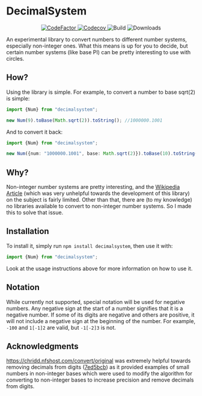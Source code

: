 # DecimalSystem
<p align="center">
    <a href="https://www.codefactor.io/repository/github/uellenberg/decimalsystem">
        <img src="https://www.codefactor.io/repository/github/uellenberg/decimalsystem/badge" alt="CodeFactor">
    </a>
    <a href="https://codecov.io/gh/uellenberg/DecimalSystem">
        <img src="https://codecov.io/gh/uellenberg/DecimalSystem/branch/master/graph/badge.svg?token=4XYK0SCZ9S" alt="Codecov">
    </a>
    <img src="https://img.shields.io/github/workflow/status/uellenberg/DecimalSystem/Build%20and%20Test/master" alt="Build">
    <img src="https://img.shields.io/npm/dt/decimalsystem" alt="Downloads">
</p>
An experimental library to convert numbers to different number systems, especially non-integer ones. What this means is up for you to decide, but certain number systems (like base PI) can be pretty interesting to use with circles.

## How?
Using the library is simple. For example, to convert a number to base sqrt(2) is simple:
```typescript
import {Num} from "decimalsystem";

new Num(9).toBase(Math.sqrt(2)).toString(); //1000000.1001
```
And to convert it back:
```typescript
import {Num} from "decimalsystem";

new Num({num: "1000000.1001", base: Math.sqrt(2)}).toBase(10).toString(); //8.957106781186551 (close enough)
```

## Why?
Non-integer number systems are pretty interesting, and the [Wikipedia Article](https://en.wikipedia.org/wiki/Non-integer_base_of_numeration) (which was very unhelpful towards the development of this library) on the subject is fairly limited. Other than that, there are (to my knowledge) no libraries available to convert to non-integer number systems. So I made this to solve that issue.

## Installation
To install it, simply run `npm install decimalsystem`, then use it with:
```typescript
import {Num} from "decimalsystem";
```
Look at the usage instructions above for more information on how to use it.
## Notation
While currently not supported, special notation will be used for negative numbers. Any negative sign at the start of a number signifies that it is a negative number. If some of its digits are negative and others are positive, it will not include a negative sign at the beginning of the number. For example, `-100` and `1[-1]2` are valid, but `-1[-2]3` is not.

## Acknowledgments
https://chridd.nfshost.com/convert/original was extremely helpful towards removing decimals from digits ([7ed5bcb](https://github.com/uellenberg/DecimalSystem/commit/7ed5bcbeb2f97a75dabac5d06fccd1abf3d1c6fe)) as it provided examples of small numbers in non-integer bases which were used to modify the algorithm for converting to non-integer bases to increase precision and remove decimals from digits.